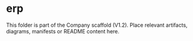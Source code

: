 # erp
This folder is part of the Company scaffold (V1.2).
Place relevant artifacts, diagrams, manifests or README content here.
